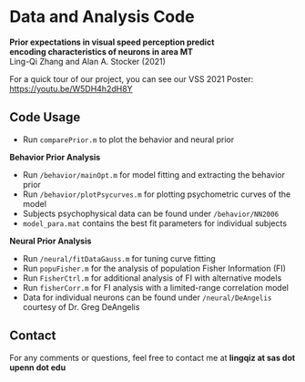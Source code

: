 # Data and Analysis Code
**Prior expectations in visual speed perception predict    
encoding characteristics of neurons in area MT**  
Ling-Qi Zhang and Alan A. Stocker (2021)  

For a quick tour of our project, you can see our VSS 2021 Poster:  
https://youtu.be/W5DH4h2dH8Y

## Code Usage
- Run `comparePrior.m` to plot the behavior and neural prior

**Behavior Prior Analysis**
- Run `/behavior/mainOpt.m` for model fitting and extracting the behavior prior
- Run `/behavior/plotPsycurves.m` for plotting psychometric curves of the model
- Subjects psychophysical data can be found under `/behavior/NN2006` 
- `model_para.mat` contains the best fit parameters for individual subjects

**Neural Prior Analysis**
- Run `/neural/fitDataGauss.m` for tuning curve fitting 
- Run `popuFisher.m` for the analysis of population Fisher Information (FI)
- Run `FisherCtrl.m` for additional analysis of FI with alternative models
- Run `fisherCorr.m` for FI analysis with a limited-range correlation model
- Data for individual neurons can be found under `/neural/DeAngelis` courtesy of Dr. Greg DeAngelis

## Contact 
For any comments or questions, feel free to contact me at **lingqiz at sas dot upenn dot edu**
